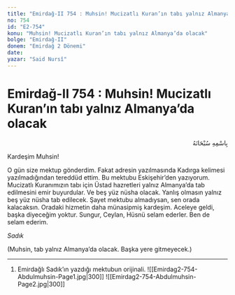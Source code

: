 ```yaml
---
title: "Emirdağ-II 754 : Muhsin! Mucizatlı Kuran’ın tabı yalnız Almanya’da olacak"
no: 754
id: "E2-754"
konu: "Muhsin! Mucizatlı Kuran’ın tabı yalnız Almanya’da olacak"
bolge: "Emirdağ-II"
donem: "Emirdağ 2 Dönemi"
date: 
yazar: "Said Nursî"
---
```


# Emirdağ-II 754 : Muhsin! Mucizatlı Kuran’ın tabı yalnız Almanya’da olacak

<p class="arabic" dir="rtl" title="Meal: “Her türlü noksan sıfatlardan yüce olan Allah’ın adıyla.”">بِاسْمِهِ سُبْحَانَهُ</p>

Kardeşim Muhsin!

O gün size mektup gönderdim. Fakat adresin yazılmasında Kadırga kelimesi yazılmadığından tereddüd ettim. Bu mektubu Eskişehir’den yazıyorum. Mucizatlı Kuranımızın tabı için Üstad hazretleri yalnız Almanya’da tab edilmesini emir buyurdular. Ve beş yüz nüsha olacak. Yanlış olmasın yalnız beş yüz nüsha tab edilecek. Şayet mektubu almadıysan, sen orada kalacaksın. Oradaki hizmetin daha münasipmiş kardeşim. Aceleye geldi, başka diyeceğim yoktur. Sungur, Ceylan, Hüsnü selam ederler. Ben de selam ederim.

*Sadık*

(Muhsin, tab yalnız Almanya’da olacak. Başka yere gitmeyecek.)

***

1. Emirdağlı Sadık’ın yazdığı mektubun orijinali.
![[Emirdag2-754-Abdulmuhsin-Page1.jpg|300]]
![[Emirdag2-754-Abdulmuhsin-Page2.jpg|300]]

